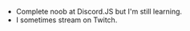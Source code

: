 - Complete noob at Discord.JS but I'm still learning.
- I sometimes stream on Twitch.

<!---
notscrappie/notscrappie is a ✨ special ✨ repository because its `README.md` (this file) appears on your GitHub profile.
You can click the Preview link to take a look at your changes.
--->
